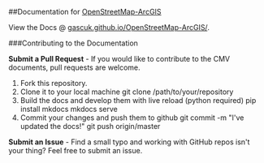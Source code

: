 ##Documentation for [OpenStreetMap-ArcGIS](https://github.com/GASCUK/OpenStreetMap-ArcGIS)

View the Docs @ [gascuk.github.io/OpenStreetMap-ArcGIS/](http://gascuk.github.io/OpenStreetMap-ArcGIS).

###Contributing to the Documentation

**Submit a Pull Request** - If you would like to contribute to the CMV documents, pull requests are welcome.

1. Fork this repository.
2. Clone it to your local machine git clone /path/to/your/repository
3. Build the docs and develop them with live reload (python required)  pip install mkdocs mkdocs serve 
4. Commit your changes and push them to github  git commit -m "I've updated the docs!" git push origin/master 

**Submit an Issue** - Find a small typo and working with GitHub repos isn't your thing? Feel free to submit an issue.
